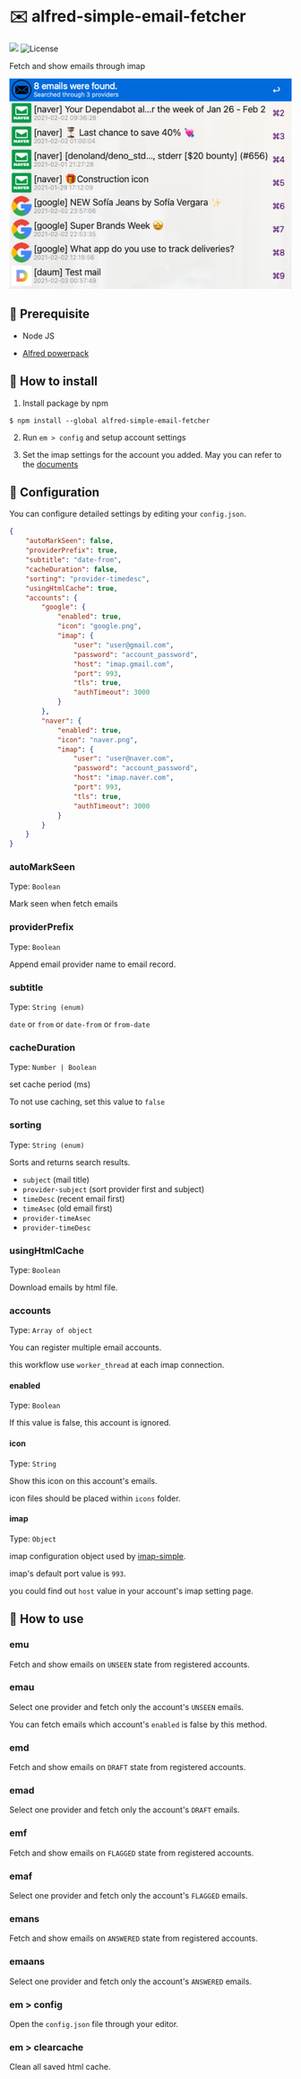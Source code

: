 # ✉️ alfred-simple-email-fetcher

<img src="https://img.shields.io/badge/Alfred-4-blueviolet"> <img src="https://img.shields.io/github/license/jopemachine/alfred-simple-email-fetcher.svg" alt="License">

Fetch and show emails through imap

<p align="center">
<img src="./demo.png">
</p>

## 📌 Prerequisite

* Node JS

* [Alfred powerpack](https://www.alfredapp.com/powerpack/)

##  🔨 How to install

1. Install package by npm

```
$ npm install --global alfred-simple-email-fetcher
```

2. Run `em > config` and setup account settings

3. Set the imap settings for the account you added.
May you can refer to the [documents](https://github.com/jopemachine/alfred-simple-email-fetcher/tree/master/documents)


## 📍 Configuration

You can configure detailed settings by editing your `config.json`.

```json
{
    "autoMarkSeen": false,
    "providerPrefix": true,
    "subtitle": "date-from",
    "cacheDuration": false,
    "sorting": "provider-timedesc",
    "usingHtmlCache": true,
    "accounts": {
        "google": {
            "enabled": true,
            "icon": "google.png",
            "imap": {
                "user": "user@gmail.com",
                "password": "account_password",
                "host": "imap.gmail.com",
                "port": 993,
                "tls": true,
                "authTimeout": 3000
            }
        },
        "naver": {
            "enabled": true,
            "icon": "naver.png",
            "imap": {
                "user": "user@naver.com",
                "password": "account_password",
                "host": "imap.naver.com",
                "port": 993,
                "tls": true,
                "authTimeout": 3000
            }
        }
    }
}
```
### autoMarkSeen

Type: `Boolean`

Mark seen when fetch emails

### providerPrefix

Type: `Boolean`

Append email provider name to email record.

### subtitle

Type: `String (enum)`

`date` or `from` or `date-from` or `from-date`

### cacheDuration

Type: `Number | Boolean`

set cache period (ms)

To not use caching, set this value to `false`

### sorting

Type: `String (enum)`

Sorts and returns search results.

* `subject` (mail title)
* `provider-subject` (sort provider first and subject)
* `timeDesc` (recent email first)
* `timeAsec` (old email first)
* `provider-timeAsec`
* `provider-timeDesc`

### usingHtmlCache

Type: `Boolean`

Download emails by html file.

### accounts

Type: `Array of object`

You can register multiple email accounts.

this workflow use `worker_thread` at each imap connection.

#### enabled

Type: `Boolean`

If this value is false, this account is ignored.

#### icon

Type: `String`

Show this icon on this account's emails.

icon files should be placed within `icons` folder.

#### imap

Type: `Object`

imap configuration object used by [imap-simple](https://github.com/chadxz/imap-simple).

imap's default port value is `993`.

you could find out `host` value in your account's imap setting page.


## 📗 How to use

### emu

Fetch and show emails on `UNSEEN` state from registered accounts.

### emau

Select one provider and fetch only the account's `UNSEEN` emails.

You can fetch emails which account's `enabled` is false by this method.

### emd

Fetch and show emails on `DRAFT` state from registered accounts.

### emad

Select one provider and fetch only the account's `DRAFT` emails.

### emf

Fetch and show emails on `FLAGGED` state from registered accounts.

### emaf

Select one provider and fetch only the account's `FLAGGED` emails.

### emans

Fetch and show emails on `ANSWERED` state from registered accounts.

### emaans

Select one provider and fetch only the account's `ANSWERED` emails.

### em > config

Open the `config.json` file through your editor.

### em > clearcache

Clean all saved html cache.